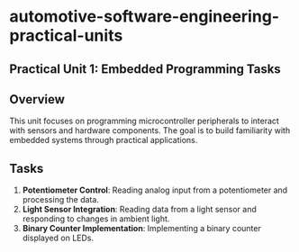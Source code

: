 # automotive-software-engineering-practical-units

## Practical Unit 1: Embedded Programming Tasks

## Overview

This unit focuses on programming microcontroller peripherals to interact with sensors and hardware components. The goal is to build familiarity with embedded systems through practical applications.

## Tasks

1. **Potentiometer Control**: Reading analog input from a potentiometer and processing the data.
2. **Light Sensor Integration**: Reading data from a light sensor and responding to changes in ambient light.
3. **Binary Counter Implementation**: Implementing a binary counter displayed on LEDs.
